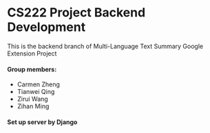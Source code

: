 # CS222 Project Backend Development
This is the backend branch of Multi-Language Text Summary Google Extension Project

#### Group members:
* Carmen Zheng
* Tianwei Qing
* Zirui Wang
* Zihan Ming

#### Set up server by Django
